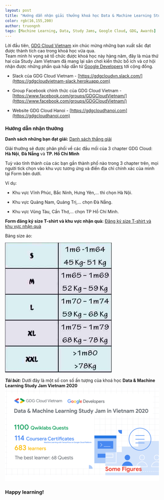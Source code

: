 ```yaml
---
layout: post
title: "Hướng dẫn nhận giải thưởng khoá học Data & Machine Learning Study Jam Vietnam 2020"
color: rgb(16,155,200)
author: truongnh
tags: [Machine Learning, Data, Study Jams, Google Cloud, GDG, Awards]
---
```


Lời đầu tiên, [GDG Cloud Vietnam](https://www.facebook.com/groups/GDGCloudVietnam/) xin chúc mừng những bạn xuất sắc đạt được thành tích cao trong khoá học vừa qua.  
Team mình hi vọng sẽ tổ chức được khoá học này hàng năm, đây là mùa thứ hai của Study Jam Vietnam đã mang lại sân chơi kiến thức bổ ích và cơ hội nhận được những phần quà hấp dẫn từ [Google Developers](https://developers.google.com) tới cộng đồng.


- Slack của GDG Cloud Vietnam - [https://gdgcloudvn.slack.com/](https://gdgcloudvietnam-slack.herokuapp.com)  

- Group Facebook chính thức của GDG Cloud Vietnam - [https://www.facebook.com/groups/GDGCloudVietnam/](https://www.facebook.com/groups/GDGCloudVietnam/)

- Website GDG Cloud Hanoi - [https://gdgcloudhanoi.com](https://gdgcloudhanoi.com)

### Hướng dẫn nhận thưởng

**Danh sách những bạn đạt giải:** [Danh sách thắng giải](https://docs.google.com/spreadsheets/d/1tfzUhA9iqaUV55WdBURaOhIHvMm0a5luh67HNYq-Ojo/edit?usp=sharing)


Giải thưởng sẽ được phân phối về các đầu mối của 3 chapter GDG Cloud: **Hà Nội**, **Đà Nẵng** và **TP. Hồ Chí Minh**

Tuỳ vào tỉnh thành của các bạn gần thành phố nào trong 3 chapter trên, mọi người tick chọn vào khu vực tương ứng và điền địa chỉ chính xác của mình tại Form bên dưới.


Ví dụ: 

- Khu vực Vĩnh Phúc, Bắc Ninh, Hưng Yên,... thì chọn Hà Nội. 

- Khu vực Quảng Nam, Quảng Trị,... chọn Đà Nẵng. 

- Khu vực Vũng Tàu, Cần Thơ,... chọn TP Hồ Chí Minh.

**Form đăng ký size T-shirt và khu vực nhận quà:** [Đăng ký size T-shirt và khu vực nhận quà](https://forms.gle/jVqdvqm1dacFkuCr8)

Bảng size áo:  

![Tshirt](/assets/img/sizeTshirt.png)

***Tái bút:*** Dưới đây là một số con số ấn tượng của khoá học **Data & Machine Learning Study Jam Vietnam 2020**
![awards](/assets/img/awards.png)

### Happy learning!
